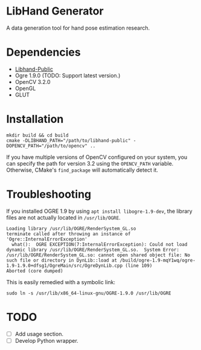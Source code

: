 # LibHand Generator

A data generation tool for hand pose estimation research.

# Dependencies

- [Libhand-Public](https://github.com/jsupancic/libhand-public.git)
- Ogre 1.9.0 (TODO: Support latest version.)
- OpenCV 3.2.0
- OpenGL
- GLUT

# Installation

```
mkdir build && cd build
cmake -DLIBHAND_PATH="/path/to/libhand-public" -DOPENCV_PATH="/path/to/opencv" ..
```

If you have multiple versions of OpenCV configured on your system, you can specify the path for version 3.2 using the `OPENCV_PATH` variable. Otherwise, CMake's `find_package` will automatically detect it.

# Troubleshooting

If you installed OGRE 1.9 by using `apt install libogre-1.9-dev`, the library files are not actually located in `/usr/lib/OGRE`.

```
Loading library /usr/lib/OGRE/RenderSystem_GL.so
terminate called after throwing an instance of 'Ogre::InternalErrorException'
  what():  OGRE EXCEPTION(7:InternalErrorException): Could not load dynamic library /usr/lib/OGRE/RenderSystem_GL.so.  System Error: /usr/lib/OGRE/RenderSystem_GL.so: cannot open shared object file: No such file or directory in DynLib::load at /build/ogre-1.9-mqY1wq/ogre-1.9-1.9.0+dfsg1/OgreMain/src/OgreDynLib.cpp (line 109)
Aborted (core dumped)
```

This is easily remedied with a symbolic link:

```
sudo ln -s /usr/lib/x86_64-linux-gnu/OGRE-1.9.0 /usr/lib/OGRE
```

# TODO

- [ ] Add usage section.
- [ ] Develop Python wrapper.
